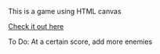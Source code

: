 This is a game using HTML canvas

[Check it out here](http://kendrickcanvasgame.surge.sh/)


To Do:
At a certain score, add more enemies
